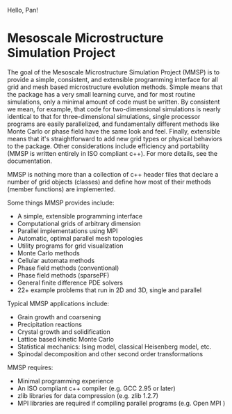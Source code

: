 Hello, Pan!

Mesoscale Microstructure Simulation Project
====

The goal of the Mesoscale Microstructure Simulation Project (MMSP) is to provide a simple,
consistent, and extensible programming interface for all grid and mesh based microstructure
evolution methods. Simple means that the package has a very small learning curve, and for
most routine simulations, only a minimal amount of code must be written. By consistent we
mean, for example, that code for two-dimensional simulations is nearly identical to that
for three-dimensional simulations, single processor programs are easily parallelized, and
fundamentally different methods like Monte Carlo or phase field have the same look and feel.
Finally, extensible means that it's straightforward to add new grid types or physical behaviors
to the package. Other considerations include efficiency and portability (MMSP is written
entirely in ISO compliant c++). For more details, see the documentation.

MMSP is nothing more than a collection of c++ header files that declare a number of grid objects
(classes) and define how most of their methods (member functions) are implemented.

Some things MMSP provides include:

 *  A simple, extensible programming interface
 *  Computational grids of arbitrary dimension
 *  Parallel implementations using MPI
 *  Automatic, optimal parallel mesh topologies
 *  Utility programs for grid visualization
 *  Monte Carlo methods
 *  Cellular automata methods
 *  Phase field methods (conventional)
 *  Phase field methods (sparsePF)
 *  General finite difference PDE solvers
 *  22+ example problems that run in 2D and 3D, single and parallel

Typical MMSP applications include:

 *  Grain growth and coarsening
 *  Precipitation reactions
 *  Crystal growth and solidification
 *  Lattice based kinetic Monte Carlo
 *  Statistical mechanics: Ising model, classical Heisenberg model, etc.
 *  Spinodal decomposition and other second order transformations

MMSP requires:

 *  Minimal programming experience
 *  An ISO compliant c++ compiler (e.g. GCC 2.95 or later)
 *  zlib libraries for data compression (e.g. zlib 1.2.7)
 *  MPI libraries are required if compiling parallel programs (e.g. Open MPI )
